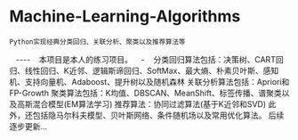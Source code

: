 # Machine-Learning-Algorithms
    Python实现经典分类回归、关联分析、聚类以及推荐算法等
    ----
    本项目是本人的练习项目。
    -
    分类回归算法包括：决策树、CART回归、线性回归、K近邻、逻辑斯谛回归、SoftMax、最大熵、朴素贝叶斯、感知机、支持向量机、Adaboost、提升树以及随机森林
    关联分析算法包括：Apriori和FP-Growth
    聚类算法包括：K均值、DBSCAN、MeanShift、标签传播、谱聚类以及高斯混合模型(EM算法学习)
    推荐算法：协同过滤算法(基于K近邻和SVD)
    此外，还包括隐马尔科夫模型、贝叶斯网络、条件随机场以及常用优化算法。
    后续逐步更新...
